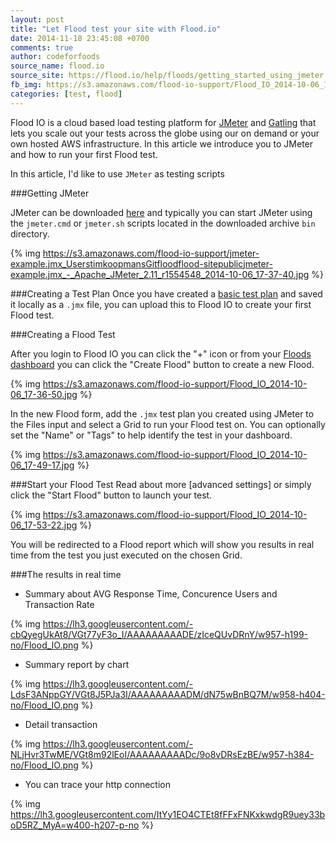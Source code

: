 ```yaml
---
layout: post
title: "Let Flood test your site with Flood.io"
date: 2014-11-18 23:45:08 +0700
comments: true
author: codeforfoods
source_name: flood.io
source_site: https://flood.io/help/floods/getting_started_using_jmeter
fb_img: https://s3.amazonaws.com/flood-io-support/Flood_IO_2014-10-06_17-49-17.jpg
categories: [test, flood]
---
```


Flood IO is a cloud based load testing platform for [JMeter](https://flood.io/help/floods/jmeter.apache.org) and [Gatling](https://flood.io/help/floods/gatling-tool.org) that lets you scale out your tests across the globe using our on demand or your own hosted AWS infrastructure. In this article we introduce you to JMeter and how to run your first Flood test.

In this article, I'd like to use `JMeter` as testing scripts

###Getting JMeter

JMeter can be downloaded [here](http://jmeter.apache.org/download_jmeter.cgi) and typically you can start JMeter using the `jmeter.cmd` or `jmeter.sh` scripts located in the downloaded archive `bin` directory.

{% img https://s3.amazonaws.com/flood-io-support/jmeter-example.jmx_UserstimkoopmansGitfloodflood-sitepublicjmeter-example.jmx_-_Apache_JMeter_2.11_r1554548_2014-10-06_17-37-40.jpg %}

###Creating a Test Plan
Once you have created a [basic test plan](https://flood.io/jmeter-example.jmx) and saved it locally as a `.jmx` file, you can upload this to Flood IO to create your first Flood test.

###Creating a Flood Test

After you login to Flood IO you can click the "+" icon or from your [Floods dashboard](https://flood.io/dashboard/floods) you can click the "Create Flood" button to create a new Flood.

{% img https://s3.amazonaws.com/flood-io-support/Flood_IO_2014-10-06_17-36-50.jpg %}

In the new Flood form, add the `.jmx` test plan you created using JMeter to the Files input and select a Grid to run your Flood test on. You can optionally set the "Name" or "Tags" to help identify the test in your dashboard.

{% img https://s3.amazonaws.com/flood-io-support/Flood_IO_2014-10-06_17-49-17.jpg %}

###Start your Flood Test
Read about more [advanced settings] or simply click the "Start Flood" button to launch your test.

{% img https://s3.amazonaws.com/flood-io-support/Flood_IO_2014-10-06_17-53-22.jpg %}

You will be redirected to a Flood report which will show you results in real time from the test you just executed on the chosen Grid.

###The results in real time

* Summary about AVG Response Time, Concurence Users and Transaction Rate

{% img https://lh3.googleusercontent.com/-cbQyegUkAt8/VGt77yF3o_I/AAAAAAAAADE/zIceQUvDRnY/w957-h199-no/Flood_IO.png %}

* Summary report by chart

{% img https://lh3.googleusercontent.com/-LdsF3ANppGY/VGt8J5PJa3I/AAAAAAAAADM/dN75wBnBQ7M/w958-h404-no/Flood_IO.png %} 

* Detail transaction

{% img https://lh3.googleusercontent.com/-NLjHvr3TwME/VGt8m92lEoI/AAAAAAAAADc/9o8vDRsEzBE/w957-h384-no/Flood_IO.png %}

* You can trace your http connection

{% img https://lh3.googleusercontent.com/ItYy1EO4CTEt8fFFxFNKxkwdgR9uey33boD5RZ_MyA=w400-h207-p-no %}



